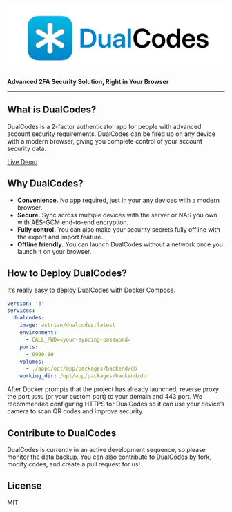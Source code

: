 ![DualCodes Logo](./marketingassets/bannerlogo@512.png)

**Advanced 2FA Security Solution, Right in Your Browser**

---

## What is DualCodes?
DualCodes is a 2-factor authenticator app for people with advanced account security requirements. DualCodes can be fired up on any device with a modern browser, giving you complete control of your account security data.

[Live Demo](https://dualcodes-demo.pages.dev/)

## Why DualCodes?
- **Convenience.** No app required, just in your any devices with a modern browser.
- **Secure.** Sync across multiple devices with the server or NAS you own with AES-GCM end-to-end encryption.
- **Fully control.** You can also make your security secrets fully offline with the export and import feature.
- **Offline friendly.** You can launch DualCodes without a network once you launch it on your browser.

## How to Deploy DualCodes?
It’s really easy to deploy DualCodes with Docker Compose.

```yaml
version: '3'
services:
  dualcodes:
    image: astrian/dualcodes:latest
    environment:
      - CALL_PWD=<your-syncing-password>
    ports:
      - 9999:80
    volumes:
      - ./app:/opt/app/packages/backend/db
    working_dir: /opt/app/packages/backend/db
```

After Docker prompts that the project has already launched, reverse proxy the port `9999` (or your custom port) to your domain and 443 port. We recommended configuring HTTPS for DualCodes so it can use your device’s camera to scan QR codes and improve security.

## Contribute to DualCodes
DualCodes is currently in an active development sequence, so please monitor the data backup. You can also contribute to DualCodes by fork, modify codes, and create a pull request for us!

## License
MIT